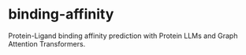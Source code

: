 # binding-affinity
Protein-Ligand binding affinity prediction with Protein LLMs and Graph Attention Transformers.
